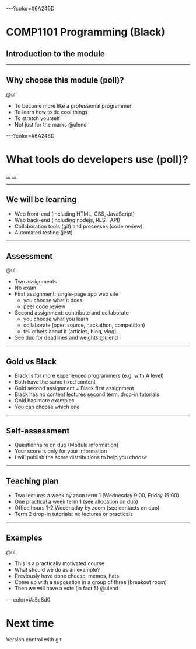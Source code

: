 ---?color=#6A246D

#  COMP1101 Programming (Black)
## Introduction to the module

---

## Why choose this module (poll)?

@ul
- To become more like a professional programmer
- To learn how to do cool things
- To stretch yourself
- Not just for the marks
@ulend

---?color=#6A246D

# What tools do developers use (poll)?

[...](https://www.jetbrains.com/lp/devecosystem-2020/) [...](https://www.jetbrains.com/lp/devecosystem-2019/)

---

## We will be learning

* Web front-end (including HTML, CSS, JavaScript)
* Web back-end (including nodejs, REST API)
* Collaboration tools (git) and processes (code review)
* Automated testing (jest)

---

## Assessment

@ul
- Two assignments 
- No exam
- First assignment: single-page app web site
  - you choose what it does
  - peer code review
- Second assignment: contribute and collaborate
  - you choose what you learn
  - collaborate (open source, hackathon, competition)
  - tell others about it (articles, blog, vlog)
- See duo for deadlines and weights
@ulend

---

## Gold vs Black

- Black is for more experienced programmers (e.g. with A level)
- Both have the same fixed content
- Gold second assignment = Black first assignment
- Black has no content lectures second term: drop-in tutorials
- Gold has more examples
- You can choose which one


---

## Self-assessment

- Questionnaire on duo (Module information)
- Your score is only for your information
- I will publish the score distributions to help you choose

---

## Teaching plan

- Two lectures a week by zoon term 1 (Wednesday 9:00, Friday 15:00)
- One practical a week term 1 (see allocation on duo)
- Office hours 1-2 Wedensday by zoom (see contacts on duo)
- Term 2 drop-in tutorials: no lectures or practicals

---

## Examples

@ul
- This is a practically motivated course
- What should we do as an example?
- Previously have done cheese, memes, hats
- Come up with a suggestion in a group of three (breakout room)
- Then we will have a vote (in fact 5)
@ulend

---color=#a5c8d0 

# Next time

Version control with git

